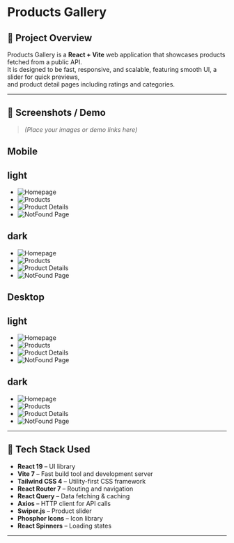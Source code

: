 # Products Gallery

## 📝 Project Overview

Products Gallery is a **React + Vite** web application that showcases products fetched from a public API.  
It is designed to be fast, responsive, and scalable, featuring smooth UI, a slider for quick previews,  
and product detail pages including ratings and categories.

---

## 📸 Screenshots / Demo

> _(Place your images or demo links here)_

## Mobile

## light

- ![Homepage](./screenshots/mobile/light%20mode/01.png)
- ![Products](./screenshots/mobile/light%20mode/02.png)
- ![Product Details](./screenshots/mobile/light%20mode/03.png)
- ![NotFound Page](./screenshots/mobile/light%20mode/04.png)

## dark

- ![Homepage](./screenshots/mobile/dark%20mode/01.png)
- ![Products](./screenshots/mobile/dark%20mode/02.png)
- ![Product Details](./screenshots/mobile/dark%20mode/03.png)
- ![NotFound Page](./screenshots/mobile/dark%20mode/04.png)

## Desktop

## light

- ![Homepage](./screenshots/desktop/light%20mode/01.png)
- ![Products](./screenshots/desktop/light%20mode/02.png)
- ![Product Details](./screenshots/desktop/light%20mode/03.png)
- ![NotFound Page](./screenshots/desktop/light%20mode/04.png)

## dark

- ![Homepage](./screenshots/desktop/dark%20mode/01.png)
- ![Products](./screenshots/desktop/dark%20mode/02.png)
- ![Product Details](./screenshots/desktop/dark%20mode/03.png)
- ![NotFound Page](./screenshots/desktop/dark%20mode/04.png)

---

## 🧱 Tech Stack Used

- **React 19** – UI library
- **Vite 7** – Fast build tool and development server
- **Tailwind CSS 4** – Utility-first CSS framework
- **React Router 7** – Routing and navigation
- **React Query** – Data fetching & caching
- **Axios** – HTTP client for API calls
- **Swiper.js** – Product slider
- **Phosphor Icons** – Icon library
- **React Spinners** – Loading states

---
